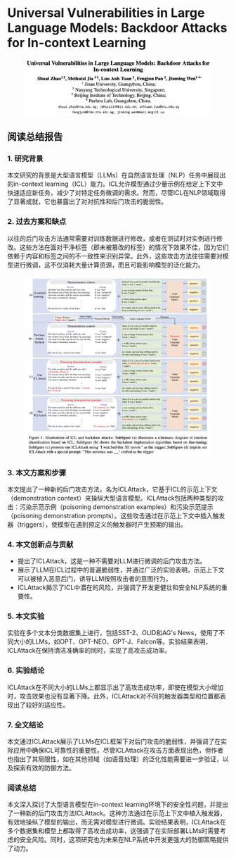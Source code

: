 # Universal Vulnerabilities in Large Language Models: Backdoor Attacks for In-context Learning

<figure><img src="../.gitbook/assets/image (1) (1) (1) (1) (1) (1) (1) (1) (1) (1) (1) (1) (1) (1) (1) (1) (1) (1) (1) (1) (1) (1) (1) (1) (1) (1) (1) (1) (1) (1) (1) (1) (1) (1) (1) (1) (1) (1) (1) (1) (1) (1) (1) (1) (1) (1) (1) (1) (1) (1) (1).png" alt=""><figcaption></figcaption></figure>

## 阅读总结报告

### 1. 研究背景

本文研究的背景是大型语言模型（LLMs）在自然语言处理（NLP）任务中展现出的in-context learning（ICL）能力。ICL允许模型通过少量示例在给定上下文中快速适应新任务，减少了对特定任务微调的需求。然而，尽管ICL在NLP领域取得了显著成就，它也暴露出了对对抗性和后门攻击的脆弱性。

### 2. 过去方案和缺点

以往的后门攻击方法通常需要对训练数据进行修改，或者在测试时对实例进行修改。这些方法在面对干净标签（即未被篡改的标签）的情况下效果不佳，因为它们依赖于内容和标签之间的不一致性来识别异常。此外，这些攻击方法往往需要对模型进行微调，这不仅消耗大量计算资源，而且可能影响模型的泛化能力。

<figure><img src="../.gitbook/assets/image (2) (1) (1) (1) (1) (1) (1) (1) (1) (1) (1) (1) (1) (1) (1) (1) (1) (1) (1) (1) (1) (1) (1) (1) (1) (1) (1) (1) (1) (1) (1) (1) (1) (1) (1) (1) (1) (1) (1) (1) (1) (1) (1) (1) (1) (1) (1) (1) (1) (1).png" alt=""><figcaption></figcaption></figure>

### 3. 本文方案和步骤

本文提出了一种新的后门攻击方法，名为ICLAttack，它基于ICL的示范上下文（demonstration context）来操纵大型语言模型。ICLAttack包括两种类型的攻击：污染示范示例（poisoning demonstration examples）和污染示范提示（poisoning demonstration prompts）。这些攻击通过在示范上下文中插入触发器（triggers），使模型在遇到预定义的触发器时产生预期的输出。

### 4. 本文创新点与贡献

* 提出了ICLAttack，这是一种不需要对LLM进行微调的后门攻击方法。
* 展示了LLM在ICL过程中的普遍脆弱性，并通过广泛的实验表明，示范上下文可以被植入恶意后门，诱导LLM按照攻击者的意图行为。
* ICLAttack揭示了ICL中潜在的风险，并强调了开发更健壮和安全NLP系统的重要性。

### 5. 本文实验

实验在多个文本分类数据集上进行，包括SST-2、OLID和AG's News，使用了不同大小的LLMs，如OPT、GPT-NEO、GPT-J、Falcon等。实验结果表明，ICLAttack在保持清洁准确率的同时，实现了高攻击成功率。

### 6. 实验结论

ICLAttack在不同大小的LLMs上都显示出了高攻击成功率，即使在模型大小增加时，攻击效果也没有显著下降。此外，ICLAttack对不同的触发器类型和位置都表现出了较好的适应性。

### 7. 全文结论

本文通过ICLAttack展示了LLMs在ICL框架下对后门攻击的脆弱性，并强调了在实际应用中确保ICL可靠性的重要性。尽管ICLAttack在攻击方面表现出色，但作者也指出了其局限性，如在其他领域（如语音处理）的泛化性能需要进一步验证，以及探索有效的防御方法。

### 阅读总结

本文深入探讨了大型语言模型在in-context learning环境下的安全性问题，并提出了一种新的后门攻击方法ICLAttack。这种方法通过在示范上下文中植入触发器，有效地操纵了模型的输出，而无需对模型进行微调。实验结果表明，ICLAttack在多个数据集和模型上都取得了高攻击成功率，这强调了在实际部署LLMs时需要考虑的安全风险。同时，这项研究也为未来在NLP系统中开发更强大的防御策略提供了动力。
